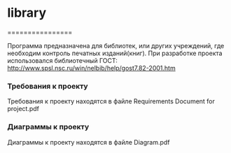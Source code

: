# library
================

Программа предназначена для библиотек, или других учреждений, где необходим контроль печатных изданий(книг).
При разработке проекта использовался библиотечный ГОСТ: http://www.spsl.nsc.ru/win/nelbib/help/gost7.82-2001.htm
### Требования к проекту

Требования к проекту находятся в файле Requirements Document for project.pdf 

### Диаграммы к проекту

Диаграммы к проекту находятся в файле Diagram.pdf 


